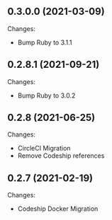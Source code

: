 ## 0.3.0.0 (2021-03-09)

Changes:
- Bump Ruby to 3.1.1

## 0.2.8.1 (2021-09-21)

Changes:
- Bump Ruby to 3.0.2

## 0.2.8 (2021-06-25)

Changes:
- CircleCI Migration
- Remove Codeship references

## 0.2.7 (2021-02-19)

Changes:
- Codeship Docker Migration
